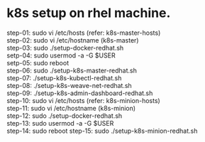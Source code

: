 # k8s setup on rhel machine.

step-01: sudo vi /etc/hosts    (refer: k8s-master-hosts)  
step-02: sudo vi /etc/hostname (k8s-master)  
step-03: sudo ./setup-docker-redhat.sh  
setp-04: sudo usermod -a -G $USER  
setp-05: sudo reboot  
step-06: sudo ./setup-k8s-master-redhat.sh  
step-07: ./setup-k8s-kubectl-redhat.sh  
step-08: ./setup-k8s-weave-net-redhat.sh  
step-09: ./setup-k8s-admin-dashboard-redhat.sh  
step-10: sudo vi /etc/hosts    (refer: k8s-minion-hosts)  
step-11: sudo vi /etc/hostname (k8s-minion)  
step-12: sudo ./setup-docker-redhat.sh  
step-13: sudo usermod -a -G $USER  
step-14: sudo reboot
step-15: sudo ./setup-k8s-minion-redhat.sh
